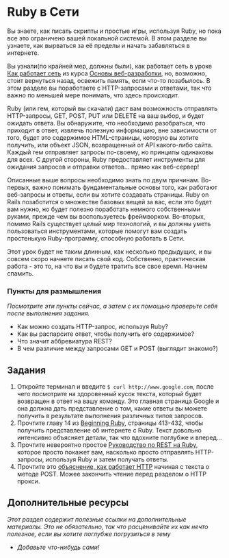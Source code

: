# Ruby в Сети
<!-- *Estimated Time: 2 hrs* -->

Вы знаете, как писать скрипты и простые игры, используя Ruby, но пока все это ограничено вашей локальной системой. В этом разделе вы узнаете, как вырваться за её пределы и начать забавляться в интернете.

Вы узнали(по крайней мер, должны были), как работает сеть в уроке [Как работает сеть](/basics-of-web-development/how-does-the-web-work) из курса [Основы веб-разработки](/basics-of-web-development), но, возможно, стоит вернуться назад, освежить память, если что-то позабылось. В этом разделе вы поработаете с HTTP-запросами и ответами, так что важно по меньшей мере понимать, что здесь происходит.

Ruby (или гем, который вы скачали) даст вам возможность отправлять HTTP-запросы, GET, POST, PUT или DELETE на ваш выбор, и будет ожидать ответа. Вы обнаружите, что необходимо разобраться, что приходит в ответ, извлечь полезную информацию, вне зависимости от того, будет это содержимое HTML-страницы, которую вы хотите получить, или объект JSON, возвращенный от API какого-либо сайта. Каждый гем отправляет запросы по-своему, но принципы одинаковы для всех. С другой стороны, Ruby предоставляет инструменты для ожидания запросов и отправки ответов... прямо как веб-сервер!

Описанные выше вопросы необходимо знать по двум причинам. Во-первых, важно понимать фундаментальные основы того, как работают веб-запросы и ответы, если вы хотите создавать страницы. Ruby on Rails позаботится о множестве базовых вещей за вас, если это будет вам нужно, но будет полезно поработать немного собственными руками, прежде чем вы воспользуетесь фреймворком. Во-вторых, помимо Rails существует целый мир технологий, и вы должны уметь пользоваться инструментами, которые помогут вам создать простенькую Ruby-программу, способную работать в Сети.

Этот урок будет не таким длинным, как несколько предыдущих, и вы совсем скоро начнете писать свой код. Собственно, практическая работа - это то, на что вы и будете тратить все свое время. Начнем спамить.

### Пункты для размышления

*Посмотрите эти пункты сейчас, а затем с их помощью проверьте себя после выполнения задания.*

* Как можно создать HTTP-запрос, используя Ruby?
* Как вы распарсите ответ, чтобы получить его содержимое?
* Что значит аббревиатура REST?
* В чем различие между запросами GET и POST (выглядит знакомо?)

## Задания

1. Откройте терминал и введите `$ curl http://www.google.com`, после чего посмотрите на здоровенный кусок текста, который будет возвращен в ответ на вашу команду. Это главная страница Google и она должна дать представление о том, какие ответы вы можете получить в результате выполнения различных типов запросов.
1. Прочтите главу 14 из [Beginning Ruby](http://beginningruby.org/), страницы 413-432, чтобы получить представление об интернете с Ruby. Текст довольно интенсивно объясняет детали, так что вдохните поглубже и вперед...
2. Прочтите невероятно простое [Руководство по REST на Ruby](http://rest.elkstein.org/2008/02/using-rest-in-ruby.html), которое просто покажет вам, насколько просто отправлять HTTP-запросы, используя Ruby и затем получать ответы.
3. Прочтите это [объяснение, как работает HTTP](http://www.jmarshall.com/easy/http/#whatis) начиная с текста о методе POST. Можее закончить чтение перед разделом о HTTP прокси.

## Дополнительные ресурсы

*Этот раздел содержит полезные ссылки на дополнительные материалы. Это не обязательно, так что расценивайте их как нечто полезное, если вы хотите поглубже погрузиться в тему*

* *Добавьте что-нибудь сами!*
